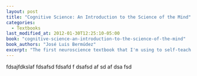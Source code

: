 ```yaml
---
layout: post
title: "Cognitive Science: An Introduction to the Science of the Mind"
categories:
  - Textbooks
last_modified_at: 2012-01-30T12:25:10-05:00
book: "cognitive-science-an-introduction-to-the-science-of-the-mind"
book_authors: "José Luis Bermúdez"
excerpt: "The first neuroscience textbook that I'm using to self-teach myself neuroscience."
---
```


fdsajfdkslaf
fdsafsd
fdsafd
f
dsafsd
af
sd
af
dsa
fsd